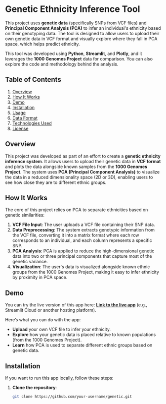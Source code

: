 # Genetic Ethnicity Inference Tool

This project uses **genetic data** (specifically SNPs from VCF files) and **Principal Component Analysis (PCA)** to infer an individual's ethnicity based on their genotyping data. The tool is designed to allow users to upload their own genetic data in VCF format and visually explore where they fall in PCA space, which helps predict ethnicity.

This tool was developed using **Python**, **Streamlit**, and **Plotly**, and it leverages the **1000 Genomes Project** data for comparison. You can also explore the code and methodology behind the analysis.

## Table of Contents

1. [Overview](#overview)
2. [How It Works](#how-it-works)
3. [Demo](#demo)
4. [Installation](#installation)
5. [Usage](#usage)
6. [Data Format](#data-format)
7. [Technologies Used](#technologies-used)
8. [License](#license)

## Overview

This project was developed as part of an effort to create a **genetic ethnicity inference system**. It allows users to upload their genetic data in **VCF format** and plots the data alongside known samples from the **1000 Genomes Project**. The system uses **PCA (Principal Component Analysis)** to visualize the data in a reduced dimensionality space (2D or 3D), enabling users to see how close they are to different ethnic groups.

## How It Works

The core of this project relies on PCA to separate ethnicities based on genetic similarities:

1. **VCF File Input**: The user uploads a VCF file containing their SNP data.
2. **Data Preprocessing**: The system extracts genotypic information from the VCF file, converting it into a matrix format where each row corresponds to an individual, and each column represents a specific SNP.
3. **PCA Analysis**: PCA is applied to reduce the high-dimensional genetic data into two or three principal components that capture most of the genetic variance.
4. **Visualization**: The user's data is visualized alongside known ethnic groups from the 1000 Genomes Project, making it easy to infer ethnicity by proximity in PCA space.

## Demo

You can try the live version of this app here: [**Link to the live app**](#) (e.g., Streamlit Cloud or another hosting platform).

Here’s what you can do with the app:
- **Upload** your own VCF file to infer your ethnicity.
- **Explore** how your genetic data is placed relative to known populations (from the 1000 Genomes Project).
- **Learn** how PCA is used to separate different ethnic groups based on genetic data.

## Installation

If you want to run this app locally, follow these steps:

1. **Clone the repository**:
   ```bash
   git clone https://github.com/your-username/genetic.git
